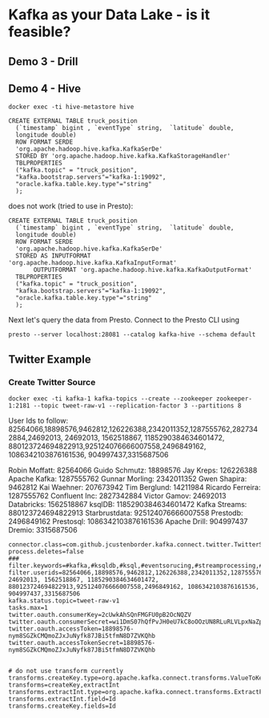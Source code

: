 # Kafka as your Data Lake - is it feasible?


## Demo 3 - Drill


## Demo 4 - Hive

```
docker exec -ti hive-metastore hive
```

```
CREATE EXTERNAL TABLE truck_position
  (`timestamp` bigint , `eventType` string,  `latitude` double, 
  longitude double)
  ROW FORMAT SERDE 
  'org.apache.hadoop.hive.kafka.KafkaSerDe'
  STORED BY 'org.apache.hadoop.hive.kafka.KafkaStorageHandler'
  TBLPROPERTIES
  ("kafka.topic" = "truck_position", 
  "kafka.bootstrap.servers"="kafka-1:19092",
  "oracle.kafka.table.key.type"="string"
  );
```

does not work (tried to use in Presto):

```
CREATE EXTERNAL TABLE truck_position
  (`timestamp` bigint , `eventType` string,  `latitude` double, 
  longitude double)
  ROW FORMAT SERDE 
  'org.apache.hadoop.hive.kafka.KafkaSerDe'
  STORED AS INPUTFORMAT 'org.apache.hadoop.hive.kafka.KafkaInputFormat'
       OUTPUTFORMAT 'org.apache.hadoop.hive.kafka.KafkaOutputFormat'
  TBLPROPERTIES
  ("kafka.topic" = "truck_position", 
  "kafka.bootstrap.servers"="kafka-1:19092",
  "oracle.kafka.table.key.type"="string"
  );
```


Next let's query the data from Presto. Connect to the Presto CLI using

```
presto --server localhost:28081 --catalog kafka-hive --schema default
```

## Twitter Example

### Create Twitter Source

```
docker exec -ti kafka-1 kafka-topics --create --zookeeper zookeeper-1:2181 --topic tweet-raw-v1 --replication-factor 3 --partitions 8
```


User Ids to follow: 82564066,18898576,9462812,126226388,2342011352,1287555762,2827342884,24692013, 24692013, 1562518867, 1185290384634601472, 880123724694822913,925124076666007558,2496849162, 1086342103876161536, 904997437,3315687506

Robin Moffatt: 82564066
Guido Schmutz: 18898576
Jay Kreps: 126226388
Apache Kafka: 1287555762
Gunnar Morling: 2342011352
Gwen Shapira: 9462812
Kai Waehner: 207673942
Tim Berglund: 14211984
Ricardo Ferreira: 1287555762
Confluent Inc: 2827342884
Victor Gamov: 24692013
Databricks: 1562518867
ksqlDB: 1185290384634601472
Kafka Streams: 880123724694822913
Starbrustdata: 925124076666007558
Prestodb: 2496849162
Prestosql: 1086342103876161536
Apache Drill: 904997437
Dremio: 3315687506


```
connector.class=com.github.jcustenborder.kafka.connect.twitter.TwitterSourceConnector
process.deletes=false
### filter.keywords=#kafka,#ksqldb,#ksql,#eventsorucing,#streamprocessing,#datalake,#datahub,#streamanalytics
filter.userids=82564066,18898576,9462812,126226388,2342011352,1287555762,2827342884,24692013, 24692013, 1562518867, 1185290384634601472, 880123724694822913,925124076666007558,2496849162, 1086342103876161536, 904997437,3315687506 
kafka.status.topic=tweet-raw-v1
tasks.max=1
twitter.oauth.consumerKey=2cUwkAhSQnFMGFU0pB2OcNQZV
twitter.oauth.consumerSecret=wi1DmS07hQfPvJH0eU7kC8oOOzUN8RLuRLVLpxNaZpPBfehXSY
twitter.oauth.accessToken=18898576-nym8SGZkCMQmoZJxJuNyfk87JBi5tfmN8D7ZVKQhb
twitter.oauth.accessTokenSecret=18898576-nym8SGZkCMQmoZJxJuNyfk87JBi5tfmN8D7ZVKQhb


# do not use transform currently
transforms.createKey.type=org.apache.kafka.connect.transforms.ValueToKey
transforms=createKey,extractInt
transforms.extractInt.type=org.apache.kafka.connect.transforms.ExtractField$Key
transforms.extractInt.field=Id
transforms.createKey.fields=Id
```
